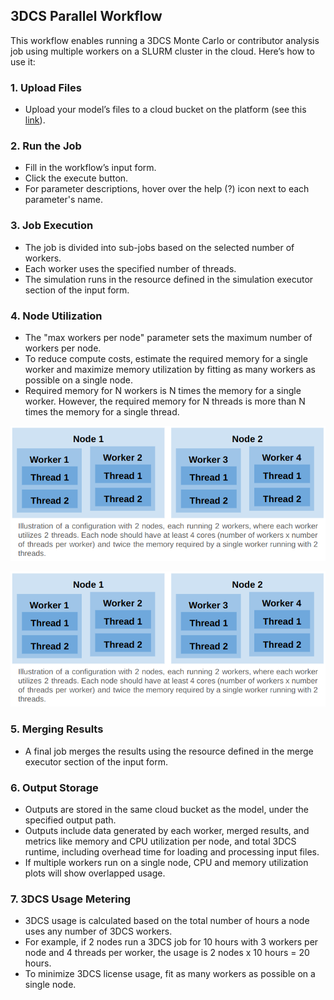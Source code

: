 ## 3DCS Parallel Workflow
This workflow enables running a 3DCS Monte Carlo or contributor analysis job using multiple workers on a SLURM cluster in the cloud. Here’s how to use it:

### 1. Upload Files
- Upload your model’s files to a cloud bucket on the platform (see this [link](https://parallelworks.com/docs/storage/transferring-data/obtaining-credentials)).

### 2. Run the Job
- Fill in the workflow’s input form.
- Click the execute button.
- For parameter descriptions, hover over the help (?) icon next to each parameter's name.

### 3. Job Execution
- The job is divided into sub-jobs based on the selected number of workers.
- Each worker uses the specified number of threads.
- The simulation runs in the resource defined in the simulation executor section of the input form.

### 4. Node Utilization
- The "max workers per node" parameter sets the maximum number of workers per node.
- To reduce compute costs, estimate the required memory for a single worker and maximize memory utilization by fitting as many workers as possible on a single node.
- Required memory for N workers is N times the memory for a single worker. However, the required memory for N threads is more than N times the memory for a single thread.

![Sample Configuration](https://github.com/parallelworks/dcs-workflow/blob/main/2-Nodes_4-Workers_2-Threads_Per_Worker_Configuration.png)

![Sample Configuration](https://raw.githubusercontent.com/parallelworks/dcs-workflow/main/2-Nodes_4-Workers_2-Threads_Per_Worker_Configuration.png)

### 5. Merging Results
- A final job merges the results using the resource defined in the merge executor section of the input form.

### 6. Output Storage
- Outputs are stored in the same cloud bucket as the model, under the specified output path.
- Outputs include data generated by each worker, merged results, and metrics like memory and CPU utilization per node, and total 3DCS runtime, including overhead time for loading and processing input files.
- If multiple workers run on a single node, CPU and memory utilization plots will show overlapped usage.

### 7. 3DCS Usage Metering
- 3DCS usage is calculated based on the total number of hours a node uses any number of 3DCS workers.
- For example, if 2 nodes run a 3DCS job for 10 hours with 3 workers per node and 4 threads per worker, the usage is 2 nodes x 10 hours = 20 hours.
- To minimize 3DCS license usage, fit as many workers as possible on a single node.

